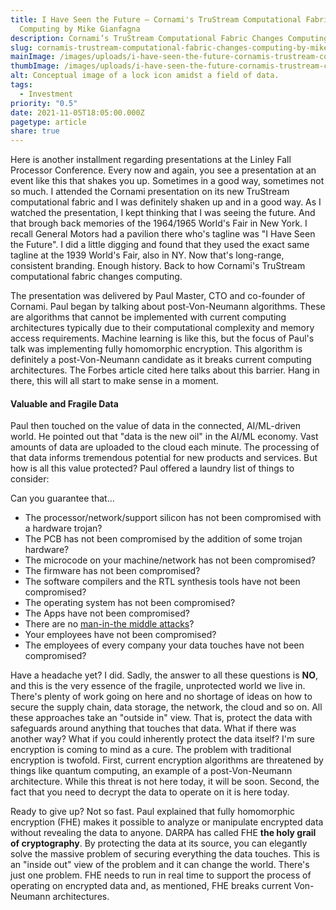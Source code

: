 ```yaml
---
title: I Have Seen the Future – Cornami's TruStream Computational Fabric Changes
  Computing by Mike Gianfagna
description: Cornami’s TruStream Computational Fabric Changes Computing by Mike Gianfagna
slug: cornamis-trustream-computational-fabric-changes-computing-by-mike-gianfagna
mainImage: /images/uploads/i-have-seen-the-future-cornamis-trustream-computational-fabric-changes-computing-by-mike-gianfagna-featured.jpg
thumbImage: /images/uploads/i-have-seen-the-future-cornamis-trustream-computational-fabric-changes-computing-by-mike-gianfagna-thumb.jpg
alt: Conceptual image of a lock icon amidst a field of data.
tags:
  - Investment
priority: "0.5"
date: 2021-11-05T18:05:00.000Z
pagetype: article
share: true
---
```

Here is another installment regarding presentations at the Linley Fall Processor Conference. Every now and again, you see a presentation at an event like this that shakes you up.  Sometimes in a good way, sometimes not so much. I attended the Cornami presentation on its new TruStream computational fabric and I was definitely shaken up and in a good way. As I watched the presentation, I kept thinking that I was seeing the future. And that brough back memories of the 1964/1965 World's Fair in New York. I recall General Motors had a pavilion there who's tagline was "I Have Seen the Future". I did a little digging and found that they used the exact same tagline at the 1939 World's Fair, also in NY. Now that's long-range, consistent branding. Enough history. Back to how Cornami's TruStream computational fabric changes computing.

The presentation was delivered by Paul Master, CTO and co-founder of Cornami. Paul began by talking about post-Von-Neumann algorithms. These are algorithms that cannot be implemented with current computing architectures typically due to their computational complexity and memory access requirements.  Machine learning is like this, but the focus of Paul's talk was implementing fully homomorphic encryption. This algorithm is definitely a post-Von-Neumann candidate as it breaks current computing architectures. The Forbes article cited here talks about this barrier. Hang in there, this will all start to make sense in a moment.

#### Valuable and Fragile Data

Paul then touched on the value of data in the connected, AI/ML-driven world. He pointed out that "data is the new oil" in the AI/ML economy. Vast amounts of data are uploaded to the cloud each minute. The processing of that data informs tremendous potential for new products and services. But how is all this value protected? Paul offered a laundry list of things to consider:

Can you guarantee that...

* The processor/network/support silicon has not been compromised with a hardware trojan?
* The PCB has not been compromised by the addition of some trojan hardware?
* The microcode on your machine/network has not been compromised?
* The firmware has not been compromised?
* The software compilers and the RTL synthesis tools have not been compromised?
* The operating system has not been compromised?
* The Apps have not been compromised?
* There are no [man-in-the middle attacks](https://us.norton.com/blog/wifi/what-is-a-man-in-the-middle-attack)?
* Your employees have not been compromised?
* The employees of every company your data touches have not been compromised?

Have a headache yet? I did. Sadly, the answer to all these questions is **NO**, and this is the very essence of the fragile, unprotected world we live in. There's plenty of work going on here and no shortage of ideas on how to secure the supply chain, data storage, the network, the cloud and so on. All these approaches take an "outside in" view. That is, protect the data with safeguards around anything that touches that data. What if there was another way? What if you could inherently protect the data itself? I'm sure encryption is coming to mind as a cure. The problem with traditional encryption is twofold. First, current encryption algorithms are threatened by things like quantum computing, an example of a post-Von-Neumann architecture. While this threat is not here today, it will be soon. Second, the fact that you need to decrypt the data to operate on it is here today.

Ready to give up? Not so fast. Paul explained that fully homomorphic encryption (FHE) makes it possible to analyze or manipulate encrypted data without revealing the data to anyone. DARPA has called FHE **the holy grail of cryptography**. By protecting the data at its source, you can elegantly solve the massive problem of securing everything the data touches. This is an "inside out" view of the problem and it can change the world. There's just one problem. FHE needs to run in real time to support the process of operating on encrypted data and, as mentioned, FHE breaks current Von-Neumann architectures.